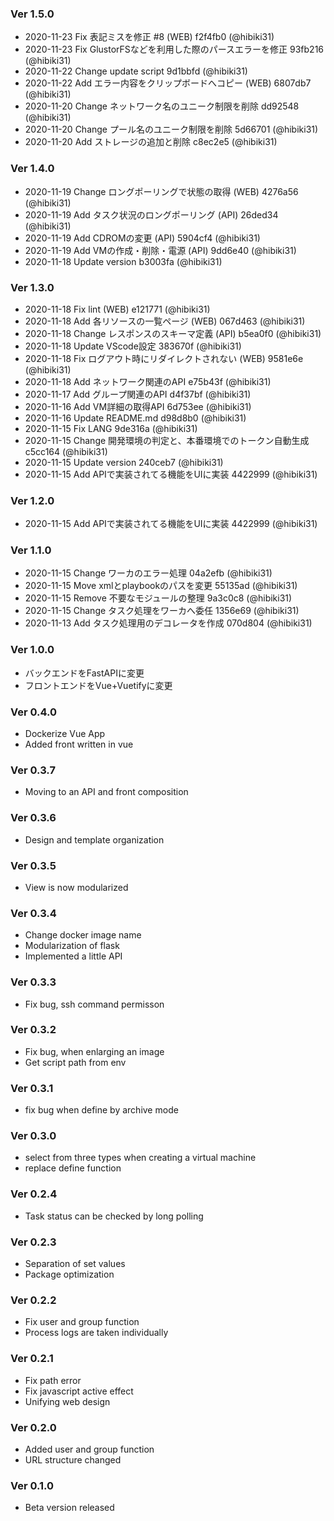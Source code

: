### Ver 1.5.0
- 2020-11-23 Fix 表記ミスを修正 #8 (WEB) f2f4fb0 (@hibiki31) 
- 2020-11-23 Fix GlustorFSなどを利用した際のパースエラーを修正 93fb216 (@hibiki31) 
- 2020-11-22 Change update script 9d1bbfd (@hibiki31) 
- 2020-11-22 Add エラー内容をクリップボードへコピー (WEB) 6807db7 (@hibiki31) 
- 2020-11-20 Change ネットワーク名のユニーク制限を削除 dd92548 (@hibiki31) 
- 2020-11-20 Change プール名のユニーク制限を削除 5d66701 (@hibiki31) 
- 2020-11-20 Add ストレージの追加と削除 c8ec2e5 (@hibiki31) 

### Ver 1.4.0
- 2020-11-19 Change ロングポーリングで状態の取得 (WEB) 4276a56 (@hibiki31) 
- 2020-11-19 Add タスク状況のロングポーリング (API) 26ded34 (@hibiki31) 
- 2020-11-19 Add CDROMの変更 (API) 5904cf4 (@hibiki31) 
- 2020-11-19 Add VMの作成・削除・電源 (API) 9dd6e40 (@hibiki31) 
- 2020-11-18 Update version b3003fa (@hibiki31) 

### Ver 1.3.0
- 2020-11-18 Fix lint (WEB) e121771 (@hibiki31) 
- 2020-11-18 Add 各リソースの一覧ページ (WEB) 067d463 (@hibiki31) 
- 2020-11-18 Change レスポンスのスキーマ定義 (API) b5ea0f0 (@hibiki31) 
- 2020-11-18 Update VScode設定 383670f (@hibiki31) 
- 2020-11-18 Fix ログアウト時にリダイレクトされない (WEB) 9581e6e (@hibiki31) 
- 2020-11-18 Add ネットワーク関連のAPI e75b43f (@hibiki31) 
- 2020-11-17 Add グループ関連のAPI d4f37bf (@hibiki31) 
- 2020-11-16 Add VM詳細の取得API 6d753ee (@hibiki31) 
- 2020-11-16 Update README.md d98d8b0 (@hibiki31) 
- 2020-11-15 Fix LANG 9de316a (@hibiki31) 
- 2020-11-15 Change 開発環境の判定と、本番環境でのトークン自動生成 c5cc164 (@hibiki31) 
- 2020-11-15 Update version 240ceb7 (@hibiki31) 
- 2020-11-15 Add APIで実装されてる機能をUIに実装 4422999 (@hibiki31) 

### Ver 1.2.0
- 2020-11-15 Add APIで実装されてる機能をUIに実装 4422999 (@hibiki31) 

### Ver 1.1.0
- 2020-11-15 Change ワーカのエラー処理 04a2efb (@hibiki31) 
- 2020-11-15 Move xmlとplaybookのパスを変更 55135ad (@hibiki31) 
- 2020-11-15 Remove 不要なモジュールの整理 9a3c0c8 (@hibiki31) 
- 2020-11-15 Change タスク処理をワーカへ委任 1356e69 (@hibiki31) 
- 2020-11-13 Add タスク処理用のデコレータを作成 070d804 (@hibiki31) 

### Ver 1.0.0
- バックエンドをFastAPIに変更
- フロントエンドをVue+Vuetifyに変更

### Ver 0.4.0
- Dockerize Vue App
- Added front written in vue

### Ver 0.3.7
- Moving to an API and front composition

### Ver 0.3.6
- Design and template organization

### Ver 0.3.5
- View is now modularized

### Ver 0.3.4
- Change docker image name
- Modularization of flask
- Implemented a little API

### Ver 0.3.3
- Fix bug, ssh command permisson

### Ver 0.3.2
- Fix bug, when enlarging an image
- Get script path from env

### Ver 0.3.1
- fix bug when define by archive mode

### Ver 0.3.0
- select from three types when creating a virtual machine
- replace define function

### Ver 0.2.4
- Task status can be checked by long polling

### Ver 0.2.3
- Separation of set values
- Package optimization

### Ver 0.2.2
- Fix user and group function
- Process logs are taken individually

### Ver 0.2.1
- Fix path error
- Fix javascript active effect
- Unifying web design

### Ver 0.2.0
- Added user and group function
- URL structure changed

### Ver 0.1.0
- Beta version released